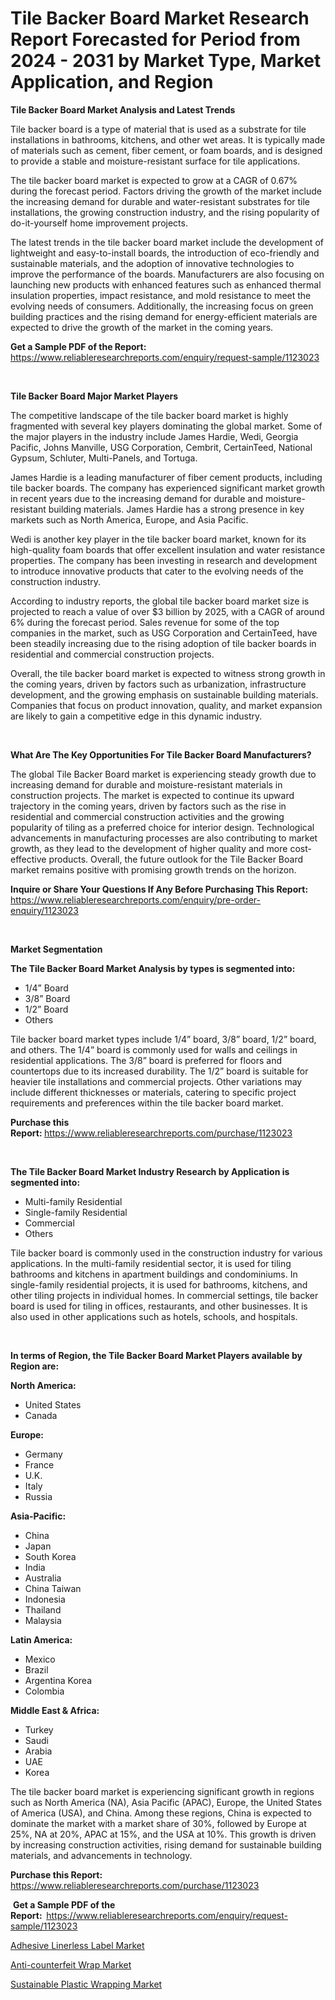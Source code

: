 <p><h1>Tile Backer Board Market Research Report Forecasted for Period from 2024 -  2031 by Market Type, Market Application, and Region</h1></p><p><strong>Tile Backer Board Market Analysis and Latest Trends</strong></p>
<p><p>Tile backer board is a type of material that is used as a substrate for tile installations in bathrooms, kitchens, and other wet areas. It is typically made of materials such as cement, fiber cement, or foam boards, and is designed to provide a stable and moisture-resistant surface for tile applications.</p><p>The tile backer board market is expected to grow at a CAGR of 0.67% during the forecast period. Factors driving the growth of the market include the increasing demand for durable and water-resistant substrates for tile installations, the growing construction industry, and the rising popularity of do-it-yourself home improvement projects.</p><p>The latest trends in the tile backer board market include the development of lightweight and easy-to-install boards, the introduction of eco-friendly and sustainable materials, and the adoption of innovative technologies to improve the performance of the boards. Manufacturers are also focusing on launching new products with enhanced features such as enhanced thermal insulation properties, impact resistance, and mold resistance to meet the evolving needs of consumers. Additionally, the increasing focus on green building practices and the rising demand for energy-efficient materials are expected to drive the growth of the market in the coming years.</p></p>
<p><strong>Get a Sample PDF of the Report:&nbsp;</strong> <a href="https://www.reliableresearchreports.com/enquiry/request-sample/1123023">https://www.reliableresearchreports.com/enquiry/request-sample/1123023</a></p>
<p>&nbsp;</p>
<p><strong>Tile Backer Board Major Market Players</strong></p>
<p><p>The competitive landscape of the tile backer board market is highly fragmented with several key players dominating the global market. Some of the major players in the industry include James Hardie, Wedi, Georgia Pacific, Johns Manville, USG Corporation, Cembrit, CertainTeed, National Gypsum, Schluter, Multi-Panels, and Tortuga.</p><p>James Hardie is a leading manufacturer of fiber cement products, including tile backer boards. The company has experienced significant market growth in recent years due to the increasing demand for durable and moisture-resistant building materials. James Hardie has a strong presence in key markets such as North America, Europe, and Asia Pacific.</p><p>Wedi is another key player in the tile backer board market, known for its high-quality foam boards that offer excellent insulation and water resistance properties. The company has been investing in research and development to introduce innovative products that cater to the evolving needs of the construction industry.</p><p>According to industry reports, the global tile backer board market size is projected to reach a value of over $3 billion by 2025, with a CAGR of around 6% during the forecast period. Sales revenue for some of the top companies in the market, such as USG Corporation and CertainTeed, have been steadily increasing due to the rising adoption of tile backer boards in residential and commercial construction projects.</p><p>Overall, the tile backer board market is expected to witness strong growth in the coming years, driven by factors such as urbanization, infrastructure development, and the growing emphasis on sustainable building materials. Companies that focus on product innovation, quality, and market expansion are likely to gain a competitive edge in this dynamic industry.</p></p>
<p>&nbsp;</p>
<p><strong>What Are The Key Opportunities For Tile Backer Board Manufacturers?</strong></p>
<p><p>The global Tile Backer Board market is experiencing steady growth due to increasing demand for durable and moisture-resistant materials in construction projects. The market is expected to continue its upward trajectory in the coming years, driven by factors such as the rise in residential and commercial construction activities and the growing popularity of tiling as a preferred choice for interior design. Technological advancements in manufacturing processes are also contributing to market growth, as they lead to the development of higher quality and more cost-effective products. Overall, the future outlook for the Tile Backer Board market remains positive with promising growth trends on the horizon.</p></p>
<p><strong>Inquire or Share Your Questions If Any Before Purchasing This Report:</strong> <a href="https://www.reliableresearchreports.com/enquiry/pre-order-enquiry/1123023">https://www.reliableresearchreports.com/enquiry/pre-order-enquiry/1123023</a></p>
<p>&nbsp;</p>
<p><strong>Market Segmentation</strong></p>
<p><strong>The Tile Backer Board Market Analysis by types is segmented into:</strong></p>
<p><ul><li>1/4” Board</li><li>3/8” Board</li><li>1/2” Board</li><li>Others</li></ul></p>
<p><p>Tile backer board market types include 1/4” board, 3/8” board, 1/2” board, and others. The 1/4” board is commonly used for walls and ceilings in residential applications. The 3/8” board is preferred for floors and countertops due to its increased durability. The 1/2” board is suitable for heavier tile installations and commercial projects. Other variations may include different thicknesses or materials, catering to specific project requirements and preferences within the tile backer board market.</p></p>
<p><strong>Purchase this Report:&nbsp;</strong><a href="https://www.reliableresearchreports.com/purchase/1123023">https://www.reliableresearchreports.com/purchase/1123023</a></p>
<p>&nbsp;</p>
<p><strong>The Tile Backer Board Market Industry Research by Application is segmented into:</strong></p>
<p><ul><li>Multi-family Residential</li><li>Single-family Residential</li><li>Commercial</li><li>Others</li></ul></p>
<p><p>Tile backer board is commonly used in the construction industry for various applications. In the multi-family residential sector, it is used for tiling bathrooms and kitchens in apartment buildings and condominiums. In single-family residential projects, it is used for bathrooms, kitchens, and other tiling projects in individual homes. In commercial settings, tile backer board is used for tiling in offices, restaurants, and other businesses. It is also used in other applications such as hotels, schools, and hospitals.</p></p>
<p>&nbsp;</p>
<p><strong>In terms of Region, the Tile Backer Board Market Players available by Region are:</strong></p>
<p>
    <p> <strong> North America: </strong>
        <ul>
            <li>United States</li>
            <li>Canada</li>
        </ul>
        </p> 
    <p> <strong> Europe: </strong>
        <ul>
            <li>Germany</li>
            <li>France</li>
            <li>U.K.</li>
            <li>Italy</li>
            <li>Russia</li>
        </ul>
        </p> 
    <p> <strong> Asia-Pacific: </strong>
        <ul>
            <li>China</li>
            <li>Japan</li>
            <li>South Korea</li>
            <li>India</li>
            <li>Australia</li>
            <li>China Taiwan</li>
            <li>Indonesia</li>
            <li>Thailand</li>
            <li>Malaysia</li>
        </ul>
        </p> 
    <p> <strong> Latin America: </strong>
        <ul>
            <li>Mexico</li>
            <li>Brazil</li>
            <li>Argentina Korea</li>
            <li>Colombia</li>
        </ul>
        </p> 
    <p> <strong> Middle East & Africa: </strong>
        <ul>
            <li>Turkey</li>
            <li>Saudi</li>
            <li>Arabia</li>
            <li>UAE</li>
            <li>Korea</li>
        </ul>
    </p>
    </p>
<p><p>The tile backer board market is experiencing significant growth in regions such as North America (NA), Asia Pacific (APAC), Europe, the United States of America (USA), and China. Among these regions, China is expected to dominate the market with a market share of 30%, followed by Europe at 25%, NA at 20%, APAC at 15%, and the USA at 10%. This growth is driven by increasing construction activities, rising demand for sustainable building materials, and advancements in technology.</p></p>
<p><strong>Purchase this Report: </strong><a href="https://www.reliableresearchreports.com/purchase/1123023">https://www.reliableresearchreports.com/purchase/1123023</a></p>
<p>&nbsp;<strong>Get a Sample PDF of the Report:&nbsp;&nbsp;</strong><a href="https://www.reliableresearchreports.com/enquiry/request-sample/1123023">https://www.reliableresearchreports.com/enquiry/request-sample/1123023</a></p>
<p><strong></strong></p>
<p><p><a href="https://view.publitas.com/reportprime-1/adhesive-linerless-label-market-research-report-forecasted-for-period-from-2023-2030-by-market-type-market-application-and-region/">Adhesive Linerless Label Market</a></p><p><a href="https://view.publitas.com/reportprime-1/anti-counterfeit-wrap-market-furnish-information-about-market-size-market-share-market-dynamics-and-projections-spanning-from-2023-to-2030/">Anti-counterfeit Wrap Market</a></p><p><a href="https://view.publitas.com/reportprime-1/sustainable-plastic-wrapping-market-offer-valuable-insights-into-market-size-market-share-market-trends-and-projections-spanning-from-2023-to-2030/">Sustainable Plastic Wrapping Market</a></p></p>